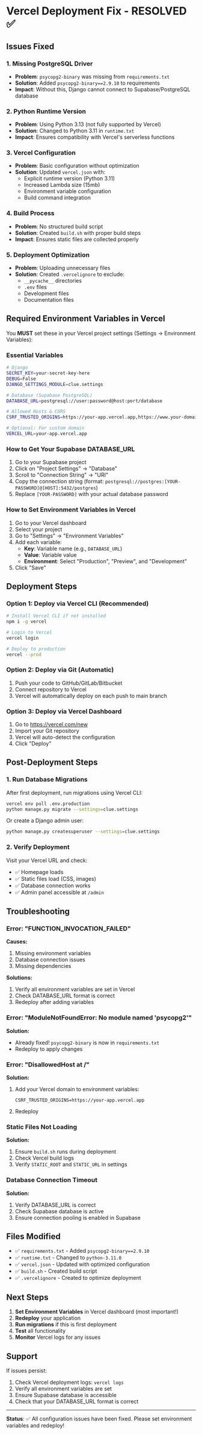 # Vercel Deployment Fix - RESOLVED ✅

## Issues Fixed

### 1. **Missing PostgreSQL Driver**
- **Problem**: `psycopg2-binary` was missing from `requirements.txt`
- **Solution**: Added `psycopg2-binary==2.9.10` to requirements
- **Impact**: Without this, Django cannot connect to Supabase/PostgreSQL database

### 2. **Python Runtime Version**
- **Problem**: Using Python 3.13 (not fully supported by Vercel)
- **Solution**: Changed to Python 3.11 in `runtime.txt`
- **Impact**: Ensures compatibility with Vercel's serverless functions

### 3. **Vercel Configuration**
- **Problem**: Basic configuration without optimization
- **Solution**: Updated `vercel.json` with:
  - Explicit runtime version (Python 3.11)
  - Increased Lambda size (15mb)
  - Environment variable configuration
  - Build command integration

### 4. **Build Process**
- **Problem**: No structured build script
- **Solution**: Created `build.sh` with proper build steps
- **Impact**: Ensures static files are collected properly

### 5. **Deployment Optimization**
- **Problem**: Uploading unnecessary files
- **Solution**: Created `.vercelignore` to exclude:
  - `__pycache__` directories
  - `.env` files
  - Development files
  - Documentation files

## Required Environment Variables in Vercel

You **MUST** set these in your Vercel project settings (Settings → Environment Variables):

### Essential Variables

```bash
# Django
SECRET_KEY=your-secret-key-here
DEBUG=False
DJANGO_SETTINGS_MODULE=clue.settings

# Database (Supabase PostgreSQL)
DATABASE_URL=postgresql://user:password@host:port/database

# Allowed Hosts & CORS
CSRF_TRUSTED_ORIGINS=https://your-app.vercel.app,https://www.your-domain.com

# Optional: For custom domain
VERCEL_URL=your-app.vercel.app
```

### How to Get Your Supabase DATABASE_URL

1. Go to your Supabase project
2. Click on "Project Settings" → "Database"
3. Scroll to "Connection String" → "URI"
4. Copy the connection string (format: `postgresql://postgres:[YOUR-PASSWORD]@[HOST]:5432/postgres`)
5. Replace `[YOUR-PASSWORD]` with your actual database password

### How to Set Environment Variables in Vercel

1. Go to your Vercel dashboard
2. Select your project
3. Go to "Settings" → "Environment Variables"
4. Add each variable:
   - **Key**: Variable name (e.g., `DATABASE_URL`)
   - **Value**: Variable value
   - **Environment**: Select "Production", "Preview", and "Development"
5. Click "Save"

## Deployment Steps

### Option 1: Deploy via Vercel CLI (Recommended)

```bash
# Install Vercel CLI if not installed
npm i -g vercel

# Login to Vercel
vercel login

# Deploy to production
vercel --prod
```

### Option 2: Deploy via Git (Automatic)

1. Push your code to GitHub/GitLab/Bitbucket
2. Connect repository to Vercel
3. Vercel will automatically deploy on each push to main branch

### Option 3: Deploy via Vercel Dashboard

1. Go to https://vercel.com/new
2. Import your Git repository
3. Vercel will auto-detect the configuration
4. Click "Deploy"

## Post-Deployment Steps

### 1. Run Database Migrations

After first deployment, run migrations using Vercel CLI:

```bash
vercel env pull .env.production
python manage.py migrate --settings=clue.settings
```

Or create a Django admin user:

```bash
python manage.py createsuperuser --settings=clue.settings
```

### 2. Verify Deployment

Visit your Vercel URL and check:
- ✅ Homepage loads
- ✅ Static files load (CSS, images)
- ✅ Database connection works
- ✅ Admin panel accessible at `/admin`

## Troubleshooting

### Error: "FUNCTION_INVOCATION_FAILED"

**Causes:**
1. Missing environment variables
2. Database connection issues
3. Missing dependencies

**Solutions:**
1. Verify all environment variables are set in Vercel
2. Check DATABASE_URL format is correct
3. Redeploy after adding variables

### Error: "ModuleNotFoundError: No module named 'psycopg2'"

**Solution:** 
- Already fixed! `psycopg2-binary` is now in `requirements.txt`
- Redeploy to apply changes

### Error: "DisallowedHost at /"

**Solution:**
1. Add your Vercel domain to environment variables:
   ```
   CSRF_TRUSTED_ORIGINS=https://your-app.vercel.app
   ```
2. Redeploy

### Static Files Not Loading

**Solution:**
1. Ensure `build.sh` runs during deployment
2. Check Vercel build logs
3. Verify `STATIC_ROOT` and `STATIC_URL` in settings

### Database Connection Timeout

**Solution:**
1. Verify DATABASE_URL is correct
2. Check Supabase database is active
3. Ensure connection pooling is enabled in Supabase

## Files Modified

- ✅ `requirements.txt` - Added `psycopg2-binary==2.9.10`
- ✅ `runtime.txt` - Changed to `python-3.11.0`
- ✅ `vercel.json` - Updated with optimized configuration
- ✅ `build.sh` - Created build script
- ✅ `.vercelignore` - Created to optimize deployment

## Next Steps

1. **Set Environment Variables** in Vercel dashboard (most important!)
2. **Redeploy** your application
3. **Run migrations** if this is first deployment
4. **Test** all functionality
5. **Monitor** Vercel logs for any issues

## Support

If issues persist:
1. Check Vercel deployment logs: `vercel logs`
2. Verify all environment variables are set
3. Ensure Supabase database is accessible
4. Check that your DATABASE_URL format is correct

---

**Status**: ✅ All configuration issues have been fixed. Please set environment variables and redeploy!
